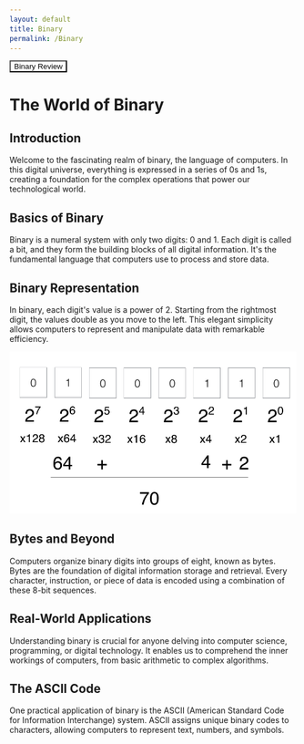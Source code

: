 ```yaml
---
layout: default
title: Binary
permalink: /Binary
---
```


<button onclick="window.location.href='https://www.youtube.com/watch?v=RrJXLdv1i74&ab_channel=PracticalNetworking';" style="background-color: #FFFFFF; color: black;">Binary Review</button>


# The World of Binary

## Introduction

Welcome to the fascinating realm of binary, the language of computers. In this digital universe, everything is expressed in a series of 0s and 1s, creating a foundation for the complex operations that power our technological world.

## Basics of Binary

Binary is a numeral system with only two digits: 0 and 1. Each digit is called a bit, and they form the building blocks of all digital information. It's the fundamental language that computers use to process and store data.

## Binary Representation

In binary, each digit's value is a power of 2. Starting from the rightmost digit, the values double as you move to the left. This elegant simplicity allows computers to represent and manipulate data with remarkable efficiency.

![Alt text](image.png)

## Bytes and Beyond

Computers organize binary digits into groups of eight, known as bytes. Bytes are the foundation of digital information storage and retrieval. Every character, instruction, or piece of data is encoded using a combination of these 8-bit sequences.

## Real-World Applications

Understanding binary is crucial for anyone delving into computer science, programming, or digital technology. It enables us to comprehend the inner workings of computers, from basic arithmetic to complex algorithms.

## The ASCII Code

One practical application of binary is the ASCII (American Standard Code for Information Interchange) system. ASCII assigns unique binary codes to characters, allowing computers to represent text, numbers, and symbols.

